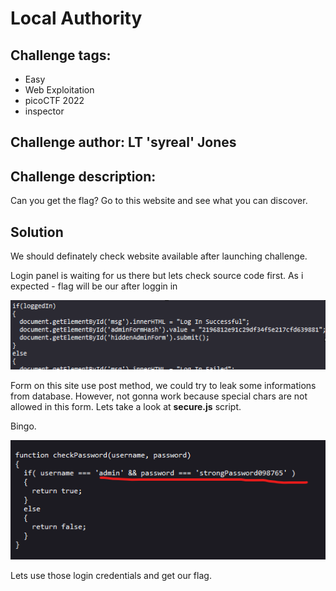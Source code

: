 # Local Authority
## Challenge tags:
- Easy
- Web Exploitation
- picoCTF 2022
- inspector

## Challenge author: LT 'syreal' Jones
## Challenge description:
Can you get the flag? Go to this website and see what you can discover.

## Solution
We should definately check website available after launching challenge. 

Login panel is waiting for us there but lets check source code first. As i expected - flag will be our after loggin in 

![image missing?](./content/Local_Authority_01.png)

Form on this site use post method, we could try to leak some informations from database. However, not gonna work because special chars are not allowed in this form. Lets take a look at **secure.js** script. 

Bingo.

![image missing?](./content/Local_Authority_02.png)

Lets use those login credentials and get our flag. 

